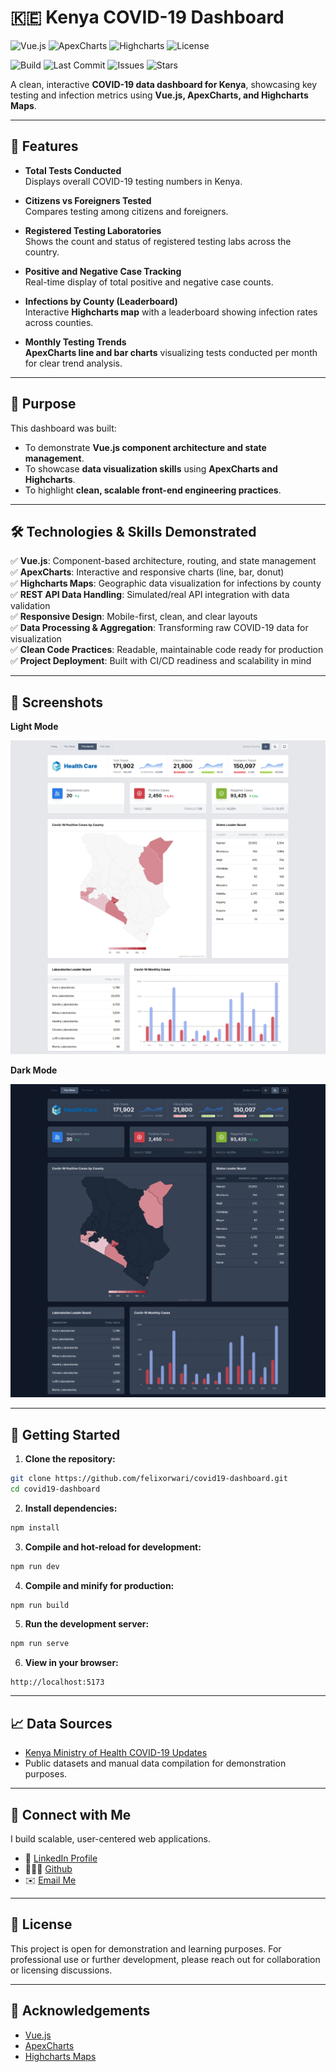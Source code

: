 # 🇰🇪 Kenya COVID-19 Dashboard

![Vue.js](https://img.shields.io/badge/Vue.js-3.x-brightgreen)
![ApexCharts](https://img.shields.io/badge/ApexCharts-Enabled-blue)
![Highcharts](https://img.shields.io/badge/Highcharts-Maps-orange)
![License](https://img.shields.io/badge/License-MIT-green)

![Build](https://img.shields.io/github/actions/workflow/status/felixorwari/covid19-dashboard/deploy.yml?label=build)
![Last Commit](https://img.shields.io/github/last-commit/felixorwari/covid19-dashboard)
![Issues](https://img.shields.io/github/issues/felixorwari/covid19-dashboard)
![Stars](https://img.shields.io/github/stars/felixorwari/covid19-dashboard?style=social)

A clean, interactive **COVID-19 data dashboard for Kenya**, showcasing key testing and infection metrics using **Vue.js, ApexCharts, and Highcharts Maps**.

---

## 🚀 Features

- **Total Tests Conducted**  
  Displays overall COVID-19 testing numbers in Kenya.

- **Citizens vs Foreigners Tested**  
  Compares testing among citizens and foreigners.

- **Registered Testing Laboratories**  
  Shows the count and status of registered testing labs across the country.

- **Positive and Negative Case Tracking**  
  Real-time display of total positive and negative case counts.

- **Infections by County (Leaderboard)**  
  Interactive **Highcharts map** with a leaderboard showing infection rates across counties.

- **Monthly Testing Trends**  
  **ApexCharts line and bar charts** visualizing tests conducted per month for clear trend analysis.

---

## 🎯 Purpose

This dashboard was built:

- To demonstrate **Vue.js component architecture and state management**.
- To showcase **data visualization skills** using **ApexCharts and Highcharts**.
- To highlight **clean, scalable front-end engineering practices**.

---

## 🛠️ Technologies & Skills Demonstrated

✅ **Vue.js**: Component-based architecture, routing, and state management  
✅ **ApexCharts**: Interactive and responsive charts (line, bar, donut)  
✅ **Highcharts Maps**: Geographic data visualization for infections by county  
✅ **REST API Data Handling**: Simulated/real API integration with data validation  
✅ **Responsive Design**: Mobile-first, clean, and clear layouts  
✅ **Data Processing & Aggregation**: Transforming raw COVID-19 data for visualization  
✅ **Clean Code Practices**: Readable, maintainable code ready for production  
✅ **Project Deployment**: Built with CI/CD readiness and scalability in mind

---

## 📸 Screenshots

**Light Mode**

![Dashboard Light](https://github.com/felixorwari/covid19-dashboard/blob/d38229d55444328a585b104afe42b4fd70c16e9f/public/previews/dashboard-dark.png)

**Dark Mode**

![Dashboard Dark](https://github.com/felixorwari/covid19-dashboard/blob/d38229d55444328a585b104afe42b4fd70c16e9f/public/previews/dashboard-light.png)

---

## 🚀 Getting Started

1. **Clone the repository:**

```bash
git clone https://github.com/felixorwari/covid19-dashboard.git
cd covid19-dashboard
```

2. **Install dependencies:**

```bash
npm install
```

3. **Compile and hot-reload for development:**

```bash
npm run dev
```

4. **Compile and minify for production:**

```bash
npm run build
```

5. **Run the development server:**

```bash
npm run serve
```

6. **View in your browser:**

```
http://localhost:5173
```

---

## 📈 Data Sources

- [Kenya Ministry of Health COVID-19 Updates](https://www.health.go.ke/)
- Public datasets and manual data compilation for demonstration purposes.

---

## 🤝 Connect with Me

I build scalable, user-centered web applications.

- 🔗 [LinkedIn Profile](https://linkedin.com/in/felixorwari)
- 🧑🏽‍💻 [Github](https://github.com/felixorwari)
- ✉️ [Email Me](mailto://felix.orwari@gmail.com)

---

## 📝 License

This project is open for demonstration and learning purposes. For professional use or further development, please reach out for collaboration or licensing discussions.

---

## 🙏 Acknowledgements

- [Vue.js](https://vuejs.org/)
- [ApexCharts](https://apexcharts.com/)
- [Highcharts Maps](https://www.highcharts.com/maps/)

